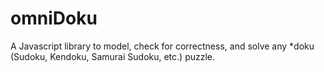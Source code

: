 omniDoku
========

A Javascript library to model, check for correctness, and solve any *doku (Sudoku, Kendoku, Samurai Sudoku, etc.) puzzle.
